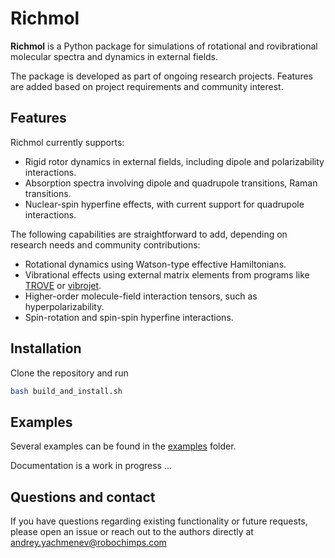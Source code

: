 # Richmol

**Richmol** is a Python package for simulations of rotational and rovibrational molecular spectra and dynamics in external fields.

The package is developed as part of ongoing research projects.
Features are added based on project requirements and community interest.

## Features
Richmol currently supports:
- Rigid rotor dynamics in external fields, including dipole and polarizability interactions.
- Absorption spectra involving dipole and quadrupole transitions, Raman transitions.
- Nuclear-spin hyperfine effects, with current support for quadrupole interactions.

The following capabilities are straightforward to add, depending on research needs and community contributions:
- Rotational dynamics using Watson-type effective Hamiltonians.
- Vibrational effects using external matrix elements from programs like [TROVE](https://github.com/Trovemaster/TROVE) or [vibrojet](https://github.com/robochimps/vibrojet).
- Higher-order molecule-field interaction tensors, such as hyperpolarizability.
- Spin-rotation and spin-spin hyperfine interactions.

## Installation
Clone the repository and run
```bash
bash build_and_install.sh
```
<!-- ``` -->
<!-- pip install --upgrade git+https://github.com/robochimps/richmol.git -->
<!-- ``` -->

## Examples

Several examples can be found in the [examples](examples) folder.

Documentation is a work in progress ...

## Questions and contact

If you have questions regarding existing functionality or future requests, please open an issue or reach out to the authors directly at andrey.yachmenev@robochimps.com